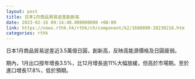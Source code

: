 ```yaml
---
layout: post
title: 日本1月商品貿易逆差創新高
date: 2023-02-16 09:14:48.000000000 +08:00
link: https://news.rthk.hk/rthk/ch/component/k2/1688090-20230216.htm
categories: rthk
---
```


日本1月商品貿易逆差近3.5萬億日圓，創新高，反映高能源價格及日圓疲弱。

期內，1月出口按年增長3.5%，比12月增長逾11%大幅放緩，但高於市場期。至於進口增長17.8%，低於預期。
